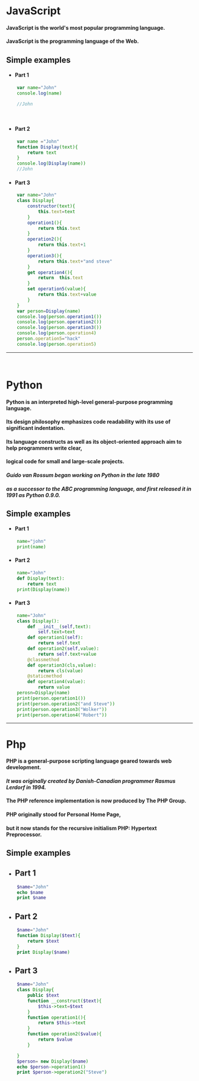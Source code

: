 # <div><i className="fab fa-js-square" style="color:#fcdc00;"></i> JavaScript</div> 
#### JavaScript is the world's most popular programming language.
#### JavaScript is the programming language of the Web.</br>
## Simple examples

- #### Part 1
<div style="color:rgb(0, 128, 0)">

``` js
    var name="John"
    console.log(name)

    //John
```
</div>

</br>

- #### Part 2
<div style="color:rgb(0, 128, 0)">

```js
    var name ="John"
    function Display(text){
        return text
    }
    console.log(Display(name))
    //John
```
</div>

- #### Part 3
<div style="color:rgb(0, 128, 0)">

```js
    var name="John"
    class Display{
        constructor(text){
            this.text=text
        }
        operation1(){
            return this.text
        }
        operation2(){
            return this.text+1
        }
        operation3(){
            return this.text+"and steve"
        }
        get operation4(){
            return  this.text
        }
        set operation5(value){
            return this.text+value
        }
    }
    var person=Display(name)
    console.log(person.operation1())
    console.log(person.operation2())
    console.log(person.operation3())
    console.log(person.operation4)
    person.operation5="hack"
    console.log(person.operation5)

```
</div>

---

</br>

# <i className="fab fa-python"></i> Python
#### Python is an interpreted high-level general-purpose programming language. 
#### Its design philosophy emphasizes code readability with its use of significant indentation. 
#### Its language constructs as well as its object-oriented approach aim to help programmers write clear, 
#### logical code for small and large-scale projects.
#### *Guido van Rossum began working on Python in the late 1980* 
#### *as a successor to the ABC programming language, and first released it in 1991 as Python 0.9.0.*
## Simple examples

- #### Part 1
<div style="color:rgb(0, 128, 0)">

```py
    name="john"
    print(name)
```
</div>

- #### Part 2
<div style="color:rgb(0, 128, 0)">

```py
    name="John"
    def Display(text):
        return text
    print(Display(name))
```
</div>

- #### Part 3
<div style="color:rgb(0, 128, 0)">

```py
    name="John"
    class Display():
        def __init__(self,text):
            self.text=text
        def operation1(self):
            return self.text
        def operation2(self,value):
            return self.text+value
        @classmethod
        def operation3(cls,value):
            return cls(value)
        @staticmethod
        def operation4(value):
            return value
    perosn=Display(name)
    print(person.operation1())
    print(person.operation2("and Steve"))
    print(person.operation3("Wolker"))
    print(person.operation4("Robert"))

```
</div>

---
# <i className="fab fa-php"></i> Php
#### PHP is a general-purpose scripting language geared towards web development.
#### *It was originally created by Danish-Canadian programmer Rasmus Lerdorf in 1994.*
#### The PHP reference implementation is now produced by The PHP Group.
#### PHP originally stood for Personal Home Page,
#### but it now stands for the recursive initialism PHP: Hypertext Preprocessor.
## Simple examples

- ## Part 1
<div style="color:rgb(0, 128, 0)">

```php
    $name="John"
    echo $name
    print $name

```
</div>

- ## Part 2
<div style="color:rgb(0, 128, 0)">

```php
    $name="John"
    function Display($text){
        return $text
    }
    print Display($name)

```
</div>

- ## Part 3
<div style="color:rgb(0, 128, 0)">

```php
    $name="John"
    class Display{
        public $text
        function __construct($text){
            $this->text=$text
        }
        function operation1(){
            return $this->text
        }
        function operation2($value){
            return $value
        }

    }
    $person= new Display($name)
    echo $person->operation1()
    print $person->operation2("Steve")
```
</div>
</br>
